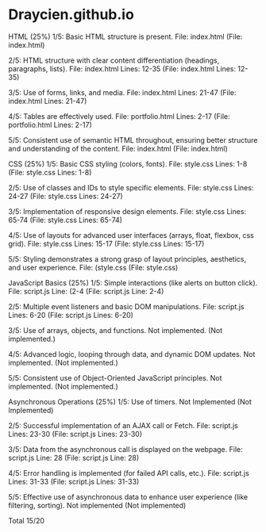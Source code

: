 # Draycien.github.io

HTML (25%)
1/5:
Basic HTML structure is present.
File: index.html
(File: index.html)

2/5:
HTML structure with clear content differentiation (headings, paragraphs, lists).
File: index.html
Lines: 12-35
(File: index.html
Lines: 12-35)

3/5:
Use of forms, links, and media.
File: index.html
Lines: 21-47
(File: index.html
Lines: 21-47)

4/5:
Tables are effectively used.
File: portfolio.html
Lines: 2-17
(File: portfolio.html
Lines: 2-17)

5/5:
Consistent use of semantic HTML throughout, ensuring better structure and understanding of the content.
File: index.html
(File: index.html)

CSS (25%)
1/5:
Basic CSS styling (colors, fonts).
File: style.css
Lines: 1-8
(File: style.css
Lines: 1-8)

2/5:
Use of classes and IDs to style specific elements.
File: style.css
Lines: 24-27
(File: style.css
Lines: 24-27)

3/5:
Implementation of responsive design elements.
File: style.css
Lines: 65-74
(File: style.css
Lines: 65-74)

4/5:
Use of layouts for advanced user interfaces (arrays, float, flexbox, css grid).
File: style.css
Lines: 15-17
(File: style.css
Lines: 15-17)

5/5:
Styling demonstrates a strong grasp of layout principles, aesthetics, and user experience.
File: (style.css
(File: style.css)

JavaScript Basics (25%)
1/5:
Simple interactions (like alerts on button click).
File: script.js
Line: (2-4
(File: script.js
Line: 2-4)

2/5:
Multiple event listeners and basic DOM manipulations.
File: script.js 
Lines: 6-20
(File: script.js 
Lines: 6-20)

3/5:
Use of arrays, objects, and functions.
Not implemented.
(Not implemented.)

4/5:
Advanced logic, looping through data, and dynamic DOM updates.
Not implemented.
(Not implemented.)

5/5:
Consistent use of Object-Oriented JavaScript principles.
Not implemented.
(Not implemented.)

Asynchronous Operations (25%)
1/5:
Use of timers.
Not Implemented
(Not Implemented)

2/5:
Successful implementation of an AJAX call or Fetch.
File: script.js 
Lines: 23-30
(File: script.js 
Lines: 23-30)

3/5:
Data from the asynchronous call is displayed on the webpage.
File: script.js
Line: 28
(File: script.js
Line: 28)

4/5:
Error handling is implemented (for failed API calls, etc.).
File: script.js
Lines: 31-33
(File: script.js
Lines: 31-33)

5/5:
Effective use of asynchronous data to enhance user experience (like filtering, sorting).
Not implemented
(Not implemented)

Total
15/20
